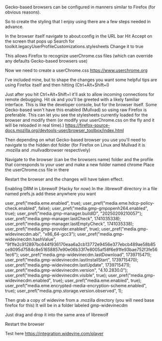 Gecko-based browsers can be configured in manners similar to Firefox (for obvious reasons).

So to create the styling that I enjoy using there are a few steps needed in advance.

In the browser itself navigate to about:config in the URL bar
Hit Accept on the screen that pops up
Search for toolkit.legacyUserProfileCustomizations.stylesheets
Change it to true

This allows Firefox to recognize userChrome.css files (which can override any defaults Gecko-based browsers use)


Now we need to create a userChrome.css
https://www.userchrome.org

I've included mine, but to shape the changes you want some helpful tips are using Firefox itself and then hitting (Ctrl+Alt+Shift+I)

Just after you hit Ctrl+Alt+Shift+I it'll ask to allow incoming connections for remote debugging. Hit ok and you'll be greeted with a likely familiar interface. This is like the developer console, but for the browser itself. Some Gecko-based won't have this enabled (Mullvad) so using raw Firefox is preferable.
This can let you see the stylesheets currently loaded for the browser and modify them (or modify your userChrome.css on the fly and it will be reloaded in real time).)
https://firefox-source-docs.mozilla.org/devtools-user/browser_toolbox/index.html


Then depending on what Gecko-based browser you use you'll need to navigate to the hidden dot folder (for Firefox on Linux and Mullvad it is .mozilla and .mullvadbrowser respectively)

Navigate to the browser (can be the browsers name) folder and the profile that corresponds to your user and make a new folder named chrome
Place the userChrome.css file in there


Restart the browser and the changes will have taken effect.



Enabling DRM in Librewolf (Hacky for now)
In the .librewolf directory in a file named prefs.js add these anywhere you want

user_pref("media.eme.enabled", true);
user_pref("media.eme.hdcp-policy-check.enabled", false);
user_pref("media.gmp-gmpopenh264.enabled", true);
user_pref("media.gmp-manager.buildID", "20250209210057");
user_pref("media.gmp-manager.lastCheck", 1741035338);
user_pref("media.gmp-manager.lastEmptyCheck", 1741035338);
user_pref("media.gmp-provider.enabled", true);
user_pref("media.gmp-widevinecdm.abi", "x86_64-gcc3");
user_pref("media.gmp-widevinecdm.hashValue", "9f1fe2c912897bc644f936170eaa6a2cb13772e9456e377ebcb489ae58b85ce8095d7584c8e51658857e90e06b33f7e8005af58f6e91fe93bae752f3fe561ec6");
user_pref("media.gmp-widevinecdm.lastDownload", 1739715471);
user_pref("media.gmp-widevinecdm.lastInstallStart", 1739715470);
user_pref("media.gmp-widevinecdm.lastUpdate", 1739715471);
user_pref("media.gmp-widevinecdm.version", "4.10.2830.0");
user_pref("media.gmp-widevinecdm.visible", true);
user_pref("media.gmp-widevinecdm.enabled", true);
user_pref("media.eme.enabled", true);
user_pref("media.eme.encrypted-media-encryption-scheme.enabled", true);
user_pref("media.gmp.storage.version.observed", 1);


Then grab a copy of widevine from a .mozilla directory (you will need base firefox for this)
It will be in a folder labeled gmp-widevinecdm


Just drag and drop it into the same area of librewolf


Restart the browser

Test here
https://integration.widevine.com/player
